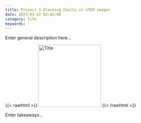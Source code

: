```yaml
---
title: Project 1 Stacking Faults in STEM images
date: 2021-01-22 02:42:06
category: life
keywords:
---
```


Enter general description here...

{{< rawhtml >}}
<img src="Form.png" alt="Title" width="200;" />
{{< /rawhtml >}}

Enter takeaways...
